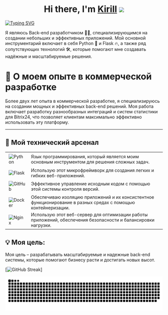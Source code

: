 <h1 align="center">Hi there, I'm <a href="https://t.me/lolipof" target="_blank">Kirill</a> 
<img src="https://github.com/blackcater/blackcater/raw/main/images/Hi.gif" height="32"/></h1>


[![Typing SVG](https://readme-typing-svg.herokuapp.com?color=%2336BCF7&lines=Junior+back-end+developer)](https://git.io/typing-svg)

Я являюсь Back-end разработчиком 🧑‍💻, специализирующимся на создании небольших и эффективных приложений. Мой основной инструментарий включает в себя Python 🐍 и Flask 🔥, а также ряд сопутствующих технологий 🛠️, которые помогают мне создавать надёжные и масштабируемые решения.


# 🚀 О моем опыте в коммерческой разработке
Более двух лет опыта в коммерческой разработке, я специализируюсь на создании мощных и эффективных back-end решений. Моя работа включает разработку разнообразных интеграций и систем статистики для Bitrix24, что позволяет клиентам максимально эффективно использовать эту платформу.

---

## 🔧 Мой технический арсенал

<table>
  <tr>
    <td><img src="https://img.shields.io/badge/python-3670A0?style=for-the-badge&logo=python&logoColor=ffdd54" alt="Python" style="vertical-align:top; margin:4px"></td>
    <td>Язык программирования, который является моим основным инструментом для решения сложных задач.</td>
  </tr>
  <tr>
    <td><img src="https://img.shields.io/badge/flask-%23000.svg?style=for-the-badge&logo=flask&logoColor=white" alt="Flask" style="vertical-align:top; margin:4px"></td>
    <td>Использую этот микрофреймворк для создания легких и гибких веб-приложений.</td>
  </tr>
   <tr>
    <td><img src="https://img.shields.io/badge/github-%23121011.svg?style=for-the-badge&logo=github&logoColor=white" alt="GitHub" style="vertical-align:top; margin:4px"></td>
    <td>Эффективное управление исходным кодом с помощью этой системы контроля версий.</td>
  </tr>
   <tr>
    <td><img src="https://img.shields.io/badge/docker-%230db7ed.svg?style=for-the-badge&logo=docker&logoColor=white" alt="Docker" style="vertical-align:top; margin:4px"></td>
    <td>Обеспечиваю изоляцию приложений и их консистентное функционирование в разных средах с помощью контейнеризации.</td>
  </tr>
   <tr>
    <td><img src="https://img.shields.io/badge/nginx-%23009639.svg?style=for-the-badge&logo=nginx&logoColor=white" alt="Nginx" style="vertical-align:top; margin:4px"></td>
    <td>Использую этот веб-сервер для оптимизации работы приложений, обеспечения безопасности и балансировки нагрузки.</td>
  </tr>
</table>

## 💡 Моя цель:

Моя цель – разрабатывать масштабируемые и надежные back-end системы, которые помогают бизнесу расти и достигать новых высот.

[![GitHub Streak](https://github-readme-streak-stats.herokuapp.com/?user=DenverCoder1)]

<picture>
  <source
    media="(prefers-color-scheme: dark)"
    srcset="https://raw.githubusercontent.com/platane/snk/output/github-contribution-grid-snake-dark.svg"
  />
  <source
    media="(prefers-color-scheme: light)"
    srcset="https://raw.githubusercontent.com/platane/snk/output/github-contribution-grid-snake.svg"
  />
  <img
    alt="github contribution grid snake animation"
    src="https://raw.githubusercontent.com/platane/snk/output/github-contribution-grid-snake.svg"
  />
</picture>
